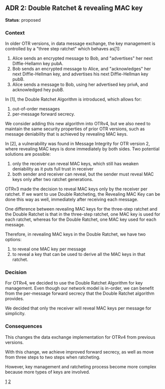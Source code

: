 ## ADR 2: Double Ratchet & revealing MAC key

**Status**: proposed

### Context

In older OTR versions, in data message exchange, the key management is controlled
by a "three step ratchet" which behaves as[1]:

1. Alice sends an encrypted message to Bob, and "advertises" her next Diffie-Hellamn
   key pubA.
2. Bob sends an encrypted message to Alice, and "acknowledges" her next Diffie-Hellman
   key, and advertises his next Diffie-Hellman key pubB.
3. Alice sends a message to Bob, using her advertised key privA, and acknowledged
   hey pubB.

In [1], the Double Ratchet Algorithm is introduced, which allows for:

1. out-of-order messages
2. per-message forward secrecy.

We consider adding this new algorithm into OTRv4, but we also need to maintain
the same security properties of prior OTR versions, such as message deniability
that is achieved by revealing MAC keys.

In [2], a vulnerability was found in Message Integrity for OTR version 2, where
revealing MAC keys is done immediately by both sides. Two potential solutions are
possible:

1. only the receiver can reveal MAC keys, which still has weaken deniability as it
puts full trust in receiver
2. both sender and receiver can reveal, but the sender must reveal MAC keys only
after two ratchet generations.

OTRv3 made the decision to reveal MAC keys only by the receiver per ratchet.
If we want to use Double Ratcheting, the Revealing MAC Key can be done
this way as well, immediately after receiving each message.

One difference between revealing MAC keys for the three-step ratchet and the
Double Ratchet is that in the three-step ratchet, one MAC key is used for
each ratchet, whereas for the Double Ratchet, one MAC key used for each message.

Therefore, in revealing MAC keys in the Double Ratchet, we have two options:

1. to reveal one MAC key per message
2. to reveal a key that can be used to derive all the MAC keys in that ratchet.

### Decision

For OTRv4, we decided to use the Double Ratchet Algorithm for key management. Even
though our network model is in-order, we can benefit from the per-message forward
secrecy that the Double Ratchet algorithm provides.

We decided that only the receiver will reveal MAC keys per message for simplicity.

### Consequences

This changes the data exchange implementation for OTRv4 from previous versions.

With this change, we achieve improved forward secrecy, as well as move from three
steps to two steps when ratcheting.

However, key management and ratcheting process become more complex because more
types of keys are involved.


[1](https://whispersystems.org/blog/advanced-ratcheting/)
[2](http://citeseerx.ist.psu.edu/viewdoc/download?doi=10.1.1.165.7945&rep=rep1&type=pdf)
